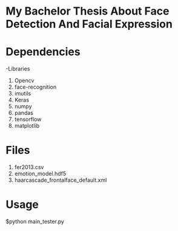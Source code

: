 # My Bachelor Thesis About Face Detection And Facial Expression


# Dependencies

-Libraries

1) Opencv
2) face-recognition
3) imutils
4) Keras
5) numpy
6) pandas
7) tensorflow
8) matplotlib


# Files

1) fer2013.csv
2) emotion_model.hdf5
3) haarcascade_frontalface_default.xml



# Usage

$python main_tester.py
